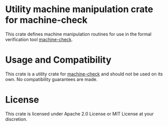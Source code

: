 # Utility machine manipulation crate for machine-check

This crate defines machine manipulation routines for use in the formal verification tool 
[machine-check](https://crates.io/crates/machine-check).

# Usage and Compatibility

This crate is a utility crate for [machine-check](https://crates.io/crates/machine-check)
and should not be used on its own. No compatibility guarantees are made.

# License

This crate is licensed under Apache 2.0 License or MIT License at your discretion.
